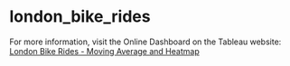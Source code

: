 # london_bike_rides

For more information, visit the Online Dashboard on the Tableau website: [London Bike Rides - Moving Average and Heatmap](https://public.tableau.com/app/profile/william.sebasti.o4752/viz/LondonBikeRidesDashboard_17130322964190/LondonBikeRidesDashboard)
